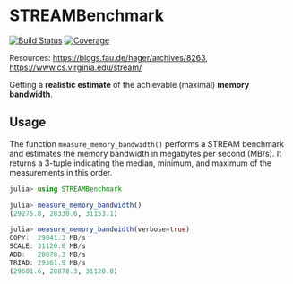 # STREAMBenchmark

[![Build Status](https://github.com/crstnbr/STREAMBenchmark.jl/workflows/CI/badge.svg)](https://github.com/crstnbr/STREAMBenchmark.jl/actions)
[![Coverage](https://codecov.io/gh/crstnbr/STREAMBenchmark.jl/branch/master/graph/badge.svg)](https://codecov.io/gh/crstnbr/STREAMBenchmark.jl)

Resources: https://blogs.fau.de/hager/archives/8263, https://www.cs.virginia.edu/stream/

Getting a **realistic estimate** of the achievable (maximal) **memory bandwidth**.

## Usage

The function `measure_memory_bandwidth()` performs a STREAM benchmark and estimates the memory bandwidth in megabytes per second (MB/s). It returns a 3-tuple indicating the median, minimum,
  and maximum of the measurements in this order.

```julia
julia> using STREAMBenchmark

julia> measure_memory_bandwidth()
(29275.8, 28330.6, 31153.1)

julia> measure_memory_bandwidth(verbose=true)
COPY:  29841.3 MB/s
SCALE: 31120.8 MB/s
ADD:   28878.3 MB/s
TRIAD: 29361.9 MB/s
(29601.6, 28878.3, 31120.8)
```